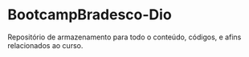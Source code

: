 # BootcampBradesco-Dio
Repositório de armazenamento para todo o conteúdo, códigos, e afins relacionados ao curso.
